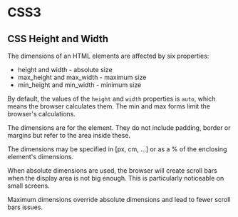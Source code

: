 <!DOCTYPE html>
<html>

<link rel="stylesheet" href="../styles/style-sheet.css" />

<body>

# CSS3

## CSS Height and Width

The dimensions of an HTML elements are affected by six properties:

  * height and width    - absolute size
  * max_height and max_width    - maximum size
  * min_height and min_width    - minimum size

By default, the values of the `height` and `width` properties is `auto`, which means the browser calculates them.
The min and max forms limit the browser's calculations.

The dimensions are for the element.
They do not include padding, border or margins but refer to the area inside these.

The dimensions may be specified in [px, cm, ...] or as a % of the enclosing element's dimensions.

When absolute dimensions are used, the browser will create scroll bars when the display area is not big enough.
This is particularly noticeable on small screens.

Maximum dimensions override absolute dimensions and lead to fewer scroll bars issues.

</body>
</html>
